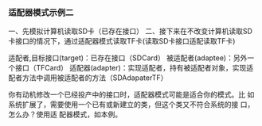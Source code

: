 ### 适配器模式示例二
一、先模拟计算机读取SD卡（已存在接口）
二、接下来在不改变计算机读取SD卡接口的情况下，通过适配器模式读取TF卡(读取SD卡接口适配读取TF卡)

适配者,目标接口(target)：已存在接口（SDCard）
被适配者(adaptee)：另外一个接口（TFCard）
适配器(adapter)：实现适配者，持有被适配者对象，实现适配者方法中调用被适配者的方法（SDAdapaterTF）

你有动机修改一个已经投产中的接口时，适配器模式可能是适合你的模式。比 如系统扩展了，需要使用一个已有或新建立的类，但这个类又不符合系统的接 口，怎么办？使用适
配器模式，如本例。
